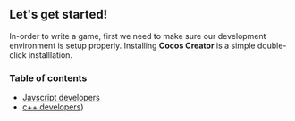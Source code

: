 ## Let's get started!
In-order to write a game, first we need to make sure our development environment is setup properly. Installing __Cocos Creator__ is a simple double-click installlation.

### Table of contents
- [Javscript developers](javascript-developers.md)
- [c++ developers](cpp-developers.md))
